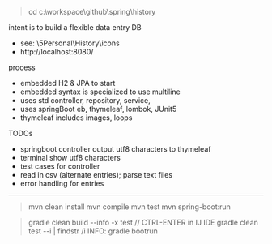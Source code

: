 > cd c:\workspace\github\spring\history

intent is to build a flexible data entry DB
* see: \5Personal\History\icons
* http://localhost:8080/


process
* embedded H2 & JPA to start
* embedded syntax is specialized to use multiline
* uses std controller, repository, service, 
* uses springBoot eb, thymeleaf, lombok, JUnit5
* thymeleaf includes images, loops 

TODOs
* springboot controller output utf8 characters to thymeleaf
* terminal show utf8 characters
* test cases for controller
* read in csv (alternate entries); parse text files
* error handling for entries

---
> mvn clean install
> mvn compile
> mvn test
> mvn spring-boot:run

> gradle clean build --info -x test				// CTRL-ENTER in IJ IDE
> gradle clean test --i | findstr /i INFO:
> gradle bootrun

